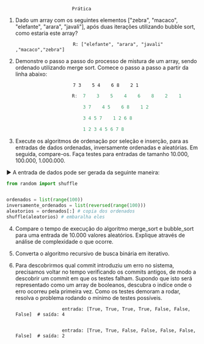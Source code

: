                             Prática

1. Dado um array com os seguintes elementos ["zebra", "macaco", "elefante", "arara", "javali"], após duas iterações utilizando bubble sort, como estaria este array?

                            R: ["elefante", "arara", "javali" ,"macaco","zebra"]

2. Demonstre o passo a passo do processo de mistura de um array, sendo ordenado utilizando merge sort. Comece o passo a passo a partir da linha abaixo:

                            7 3    5 4    6 8    2 1

```js
                        R:  7    3    5    4    6    8    2    1

                            3 7    4 5    6 8    1 2

                            3 4 5 7    1 2 6 8

                            1 2 3 4 5 6 7 8
```
3. Execute os algoritmos de ordenação por seleção e inserção, para as entradas de dados ordenadas, inversamente ordenadas e aleatórias. Em seguida, compare-os. Faça testes para entradas de tamanho 10.000, 100.000, 1.000.000.

▶️ A entrada de dados pode ser gerada da seguinte maneira:

```py
from random import shuffle


ordenados = list(range(100))
inversamente_ordenados = list(reversed(range(100)))
aleatorios = ordenados[:] # copia dos ordenados
shuffle(aleatorios) # embaralha eles
```

4. Compare o tempo de execução do algoritmo merge_sort e bubble_sort para uma entrada de 10.000 valores aleatórios. Explique através de análise de complexidade o que ocorre.

5. Converta o algoritmo recursivo de busca binária em iterativo.

6. Para descobrirmos qual commit introduziu um erro no sistema, precisamos voltar no tempo verificando os commits antigos, de modo a descobrir um commit em que os testes falham. Supondo que isto será representado como um array de booleanos, descubra o indíce onde o erro ocorreu pela primeira vez. Como os testes demoram a rodar, resolva o problema rodando o mínimo de testes possíveis.

                        entrada: [True, True, True, True, False, False, False]  # saída: 4


                        entrada: [True, True, False, False, False, False, False]  # saída: 2